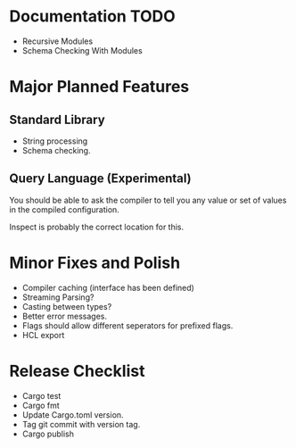 # Documentation TODO

* Recursive Modules
* Schema Checking With Modules

# Major Planned Features

## Standard Library

* String processing
* Schema checking.

## Query Language (Experimental)

You should be able to ask the compiler to tell you any value or set of values in the
compiled configuration.

Inspect is probably the correct location for this.

# Minor Fixes and Polish

* Compiler caching (interface has been defined)
* Streaming Parsing?
* Casting between types?
* Better error messages.
* Flags should allow different seperators for prefixed flags.
* HCL export

# Release Checklist

* Cargo test
* Cargo fmt
* Update Cargo.toml version.
* Tag git commit with version tag.
* Cargo publish